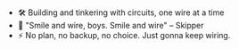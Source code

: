 - 🛠️ Building and tinkering with circuits, one wire at a time
- 🐧 "Smile and wire, boys. Smile and wire" – Skipper
- ⚡ No plan, no backup, no choice. Just gonna keep wiring.
